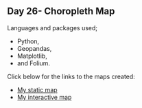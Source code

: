 ## Day 26- Choropleth Map

Languages and packages used;
- Python, 
- Geopandas, 
- Matplotlib, 
- and Folium.


Click below for the links to the maps created:

 - [My static map]()
 - [My interactive map]()

